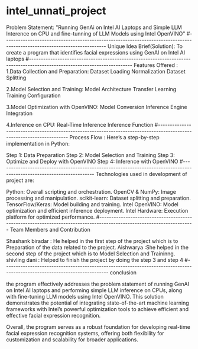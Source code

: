 # intel_unnati_project
Problem Statement:
"Running GenAi on Intel AI Laptops and Simple LLM Interence on CPU and fine-tunning of LLM Models using Intel OpenVINO"
#-------------------------------------------------------------------------------------------------------------------------
Unique Idea Brief(Solution):
To create a program that identifies facial expressions using GenAI on Intel AI laptops
#-------------------------------------------------------------------------------------------------------------------------
Features Offered :
1.Data Collection and Preparation:
Dataset Loading
Normalization
Dataset Splitting

2.Model Selection and Training:
Model Architecture
Transfer Learning
Training Configuration

3.Model Optimization with OpenVINO:
Model Conversion
Inference Engine Integration

4.Inference on CPU:
Real-Time Inference
Inference Function
#----------------------------------------------------------------------------------------------------------------------
Process Flow :
Here’s a step-by-step implementation in Python:

Step 1: Data Preparation
Step 2: Model Selection and Training
Step 3: Optimize and Deploy with OpenVINO
Step 4: Inference with OpenVINO
#----------------------------------------------------------------------------------------------------------------------
Technologies used in development of project are:

Python: Overall scripting and orchestration.
OpenCV & NumPy: Image processing and manipulation.
scikit-learn: Dataset splitting and preparation.
TensorFlow/Keras: Model building and training.
Intel OpenVINO: Model optimization and efficient inference deployment.
Intel Hardware: Execution platform for optimized performance.
#----------------------------------------------------------------------------------------------------------------------
Team Members and Contribution

Shashank biradar : He helped in the first step of the project which is to Preparation of the data related to the project.
Aishwarya :She helped in the second step of the project which is to Model Selection and Traininng.
shivling dani : Helped to finish the project by doing the step 3 and step 4 
#--------------------------------------------------------------------------------------------------------------------------
conclusion

the program effectively addresses the problem statement of running GenAI on Intel AI laptops and performing simple LLM inference on CPUs, along with fine-tuning LLM models using Intel OpenVINO. This solution demonstrates the potential of integrating state-of-the-art machine learning frameworks with Intel’s powerful optimization tools to achieve efficient and effective facial expression recognition.

Overall, the program serves as a robust foundation for developing real-time facial expression recognition systems, offering both flexibility for customization and scalability for broader applications.
